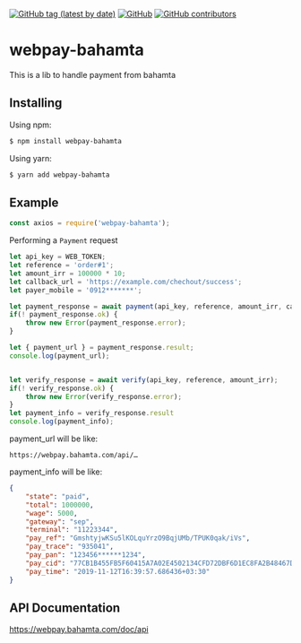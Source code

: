 [![GitHub tag (latest by date)](https://img.shields.io/github/v/tag/hrashidi/webpay-bahamta)](https://github.com/hrashidi/webpay-bahamta/releases/latest)
[![GitHub](https://img.shields.io/github/license/hrashidi/webpay-bahamta)](LICENSE)
[![GitHub contributors](https://img.shields.io/github/contributors/hrashidi/webpay-bahamta)](https://github.com/hrashidi/webpay-bahamta/graphs/contributors)

# webpay-bahamta

This is a lib to handle payment from bahamta


## Installing

Using npm:

```bash
$ npm install webpay-bahamta
```

Using yarn:

```bash
$ yarn add webpay-bahamta
```

## Example
```js
const axios = require('webpay-bahamta');
```

Performing a `Payment` request

```js
let api_key = WEB_TOKEN; 
let reference = 'order#1';
let amount_irr = 100000 * 10;
let callback_url = 'https://example.com/chechout/success';
let payer_mobile = '0912*******';

let payment_response = await payment(api_key, reference, amount_irr, callback_url, payer_mobile);
if(! payment_response.ok) {
	throw new Error(payment_response.error);
}

let { payment_url } = payment_response.result;
console.log(payment_url);


let verify_response = await verify(api_key, reference, amount_irr);
if(! verify_response.ok) {
	throw new Error(verify_response.error);
}
let payment_info = verify_response.result
console.log(payment_info);
```

payment_url will be like:
```
https://webpay.bahamta.com/api/…
```

payment_info will be like:
```json
{
    "state": "paid",
    "total": 1000000,
    "wage": 5000,
    "gateway": "sep",
    "terminal": "11223344",
    "pay_ref": "GmshtyjwKSu5lKOLquYrzO9BqjUMb/TPUK0qak/iVs",
    "pay_trace": "935041",
    "pay_pan": "123456******1234",
    "pay_cid": "77CB1B455FB5F60415A7A02E4502134CFD72DBF6D1EC8FA2B48467DFB124AA75A",
    "pay_time": "2019-11-12T16:39:57.686436+03:30"
}
```

## API Documentation
https://webpay.bahamta.com/doc/api